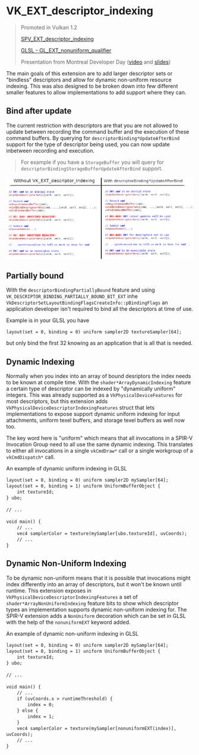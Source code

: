 # VK_EXT_descriptor_indexing

> Promoted in Vulkan 1.2
>
> [SPV_EXT_descriptor_indexing](https://htmlpreview.github.io/?https://github.com/KhronosGroup/SPIRV-Registry/blob/master/extensions/EXT/SPV_EXT_descriptor_indexing.html)
>
> [GLSL - GL_EXT_nonuniform_qualifier](https://github.com/KhronosGroup/GLSL/blob/master/extensions/ext/GL_EXT_nonuniform_qualifier.txt)
>
> Presentation from Montreal Developer Day ([video](https://www.youtube.com/watch?v=tXipcoeuNh4) and [slides](https://www.khronos.org/assets/uploads/developers/library/2018-vulkan-devday/11-DescriptorUpdateTemplates.pdf))

The main goals of this extension are to add larger descriptor sets or "bindless" descriptors and allow for dynamic non-uniform resource indexing. This was also designed to be broken down into few different smaller features to allow implementations to add support where they can.

## Bind after update

The current restriction with descriptors are that you are not allowed to update between recording the command buffer and the execution of these command buffers. By querying for `descriptorBinding*UpdateAfterBind` support for the type of descriptor being used, you can now update inbetween recording and execution.

> For example if you have a `StorageBuffer` you will query for `descriptorBindingStorageBufferUpdateAfterBind` support.

![VK_EXT_descriptor_indexing_update_after_bind.png](./images/VK_EXT_descriptor_indexing_update_after_bind.png)

## Partially bound

With the `descriptorBindingPartiallyBound` feature and using `VK_DESCRIPTOR_BINDING_PARTIALLY_BOUND_BIT_EXT` inhe `VkDescriptorSetLayoutBindingFlagsCreateInfo::pBindingFlags` an application developer isn't required to bind all the descriptors at time of use.

Example is in your GLSL you have

```
layout(set = 0, binding = 0) uniform sampler2D textureSampler[64];
```

but only bind the first 32 knowing as an application that is all that is needed.

## Dynamic Indexing

Normally when you index into an array of bound desriptors the index needs to be known at compile time. With the `shader*ArrayDynamicIndexing` feature a certain type of descriptor can be indexed by "dynamically uniform" integers. This was already supported as a `VkPhysicalDeviceFeatures` for most descriptors, but this extension adds `VkPhysicalDeviceDescriptorIndexingFeatures` struct that lets implementations to expose support dynamic uniform indexing for input attachments, uniform texel buffers, and storage texel buffers as well now too.

The key word here is "uniform" which means that all invocations in a SPIR-V Invocation Group need to all use the same dynamic indexing. This translates to either all invocations in a single `vkCmdDraw*` call or a single workgroup of a `vkCmdDispatch*` call.

An example of dynamic uniform indexing in GLSL

```
layout(set = 0, binding = 0) uniform sampler2D mySampler[64];
layout(set = 0, binding = 1) uniform UniformBufferObject {
    int textureId;
} ubo;

// ...

void main() {
    // ...
    vec4 samplerColor = texture(mySampler[ubo.textureId], uvCoords);
    // ...
}
```

## Dynamic Non-Uniform Indexing

To be dynamic non-uniform means that it is possible that invocations might index differently into an array of descriptors, but it won't be known until runtime. This extension exposes in `VkPhysicalDeviceDescriptorIndexingFeatures` a set of `shader*ArrayNonUniformIndexing` feature bits to show which descriptor types an implementation supports dynamic non-uniform indexing for. The SPIR-V extension adds a `NonUniform` decoration which can be set in GLSL with the help of the `nonuniformEXT` keyword added.

An example of dynamic non-uniform indexing in GLSL

```
layout(set = 0, binding = 0) uniform sampler2D mySampler[64];
layout(set = 0, binding = 1) uniform UniformBufferObject {
    int textureId;
} ubo;

// ...

void main() {
    // ...
    if (uvCoords.x > runtimeThreshold) {
        index = 0;
    } else {
        index = 1;
    }
    vec4 samplerColor = texture(mySampler[nonuniformEXT(index)], uvCoords);
    // ...
}
```